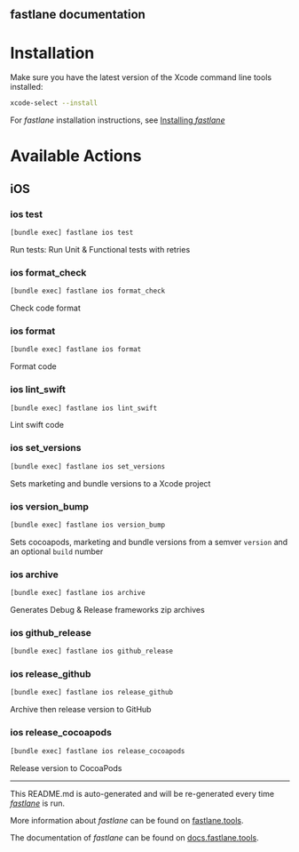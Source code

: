 fastlane documentation
----

# Installation

Make sure you have the latest version of the Xcode command line tools installed:

```sh
xcode-select --install
```

For _fastlane_ installation instructions, see [Installing _fastlane_](https://docs.fastlane.tools/#installing-fastlane)

# Available Actions

## iOS

### ios test

```sh
[bundle exec] fastlane ios test
```

Run tests: Run Unit & Functional tests with retries

### ios format_check

```sh
[bundle exec] fastlane ios format_check
```

Check code format

### ios format

```sh
[bundle exec] fastlane ios format
```

Format code

### ios lint_swift

```sh
[bundle exec] fastlane ios lint_swift
```

Lint swift code

### ios set_versions

```sh
[bundle exec] fastlane ios set_versions
```

Sets marketing and bundle versions to a Xcode project

### ios version_bump

```sh
[bundle exec] fastlane ios version_bump
```

Sets cocoapods, marketing and bundle versions from a semver `version` and an optional `build` number

### ios archive

```sh
[bundle exec] fastlane ios archive
```

Generates Debug & Release frameworks zip archives

### ios github_release

```sh
[bundle exec] fastlane ios github_release
```



### ios release_github

```sh
[bundle exec] fastlane ios release_github
```

Archive then release version to GitHub

### ios release_cocoapods

```sh
[bundle exec] fastlane ios release_cocoapods
```

Release version to CocoaPods

----

This README.md is auto-generated and will be re-generated every time [_fastlane_](https://fastlane.tools) is run.

More information about _fastlane_ can be found on [fastlane.tools](https://fastlane.tools).

The documentation of _fastlane_ can be found on [docs.fastlane.tools](https://docs.fastlane.tools).
